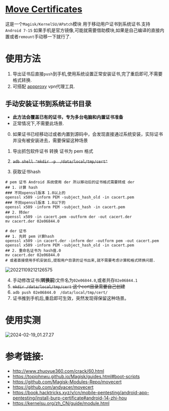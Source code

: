 # [Move Certificates](https://github.com/ys1231/MoveCertificate)

这是一个`Magisk/KernelSU/APatch`模块 用于移动用户证书到系统证书.支持`Android 7-15`
如果手机是官方镜像,可能就需要借助模块,如果是自己编译的直接内置或者`remount`手动移一下就行了.

# 使用方法

1. 导出证书后直接`push`到手机,使用系统设置正常安装证书,完了重启即可,不需要格式转换.
2. 可搭配 [appproxy](https://github.com/ys1231/appproxy) vpn代理工具.

## 手动安装证书到系统证书目录

- **此方法会覆盖已有的证书，专为多台电脑和内置证书准备**
- 正常情况下,不需要此场景.

0. 如果证书已经移动过或者内置到源码中，会发现直接通过系统安装，实际证书并没有被安装进去，需要保留这种场景

1. 导出抓包软件证书 转换 证书为 pem 格式
2. ~~`adb shell "mkdir -p  /data/local/tmp/cert"`~~
3. 获取证书hash

```shell
# pem 证书 Android 系统使用 der 所以移动后的证书格式需要转成 der
## 1. 计算 hash
### 不同openssl版本 1.0以上的
openssl x509 -inform PEM -subject_hash_old -in cacert.pem
### 不同openssl版本 1.0以下的
openssl x509 -inform PEM -subject_hash -in cacert.pem
## 2. 转der
openssl x509 -in cacert.pem -outform der -out cacert.der
mv cacert.der 02e06844.0

# der 证书 
## 1. 先转 pem 计算hash
openssl x509 -in cacert.der -inform der -outform pem -out cacert.pem
openssl x509 -inform PEM -subject_hash_old -in cacert.pem
## 2. 重命名证书为 hash值.0
mv cacert.der 02e06844.0
# 或者直接使用手机安装后,提取用户目录的证书出来,就不需要考虑计算和格式转换问题.
```

![20221109212126575](README.assets/20221109212126575.png)

4. 手动修改证书(**转换前**)文件名为`02e06844.0`,或者共存`02e06844.1`
5. ~~`mkdir /data/local/tmp/cert`  这个cert目录需要自己创建~~
6. `adb push 02e06844.0  /data/local/tmp/cert/`
7. 证书推到手机后,重启即可生效，突然发现得保留这种场景。

# 使用实测
![2024-02-19_01.27.27](README.assets/2024-02-19_01.27.27.png)

# 参考链接:
- http://www.zhuoyue360.com/crack/60.html
- https://topjohnwu.github.io/Magisk/guides.html#boot-scripts
- https://github.com/Magisk-Modules-Repo/movecert
- https://github.com/andyacer/movecert
- https://book.hacktricks.xyz/v/cn/mobile-pentesting/android-app-pentesting/install-burp-certificate#android-14-zhi-hou 
- https://kernelsu.org/zh_CN/guide/module.html
